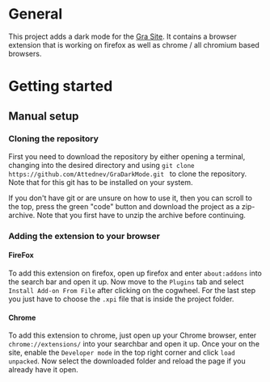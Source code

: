 # General
This project adds a dark mode for the [Gra Site](https://gra.caps.in.tum.de).
It contains a browser extension that is working on firefox as well as chrome / all chromium based browsers.


# Getting started
## Manual setup
### Cloning the repository
First you need to download the repository by either opening a terminal, changing into the desired directory and using
```git clone https://github.com/Attednev/GraDarkMode.git ``` to clone the repository. Note that for this git has to be installed on your system.

If you don't have git or are unsure on how to use it, then you can scroll to the top, press the green "code" button and download the project as a zip-archive. Note that you first have to unzip the archive before continuing.

### Adding the extension to your browser
#### FireFox
To add this extension on firefox, open up firefox and enter ```about:addons``` into the search bar and open it up. Now move to the ```Plugins``` tab and select ```Install Add-on From File``` after clicking on the cogwheel. For the last step you just have to choose the ```.xpi``` file that is inside the project folder.

#### Chrome
To add this extension to chrome, just open up your Chrome browser, enter ```chrome://extensions/``` into your searchbar and open it up.
Once your on the site, enable the ```Developer mode``` in the top right corner and click ```load unpacked```. Now select the downloaded folder and reload the page if you already have it open.
